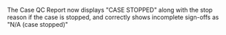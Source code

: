 The Case QC Report now displays "CASE STOPPED" along with the stop reason if the case is stopped,
and correctly shows incomplete sign-offs as "N/A (case stopped)"
